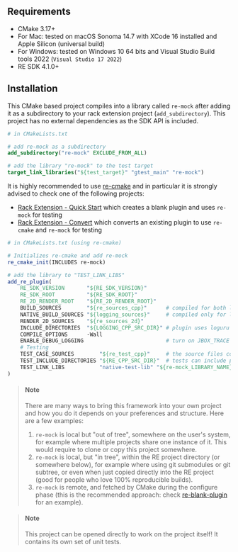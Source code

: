 Requirements
------------

* CMake 3.17+
* For Mac: tested on macOS Sonoma 14.7 with XCode 16 installed and Apple Silicon (universal build)
* For Windows: tested on Windows 10 64 bits and Visual Studio Build tools 2022 (`Visual Studio 17 2022`)
* RE SDK 4.1.0+

Installation
------------

This CMake based project compiles into a library called `re-mock` after adding it as a subdirectory to your rack extension project (`add_subdirectory`). This project has no external dependencies as the SDK API is included.

```cmake
# in CMakeLists.txt

# add re-mock as a subdirectory
add_subdirectory("re-mock" EXCLUDE_FROM_ALL)

# add the library "re-mock" to the test target
target_link_libraries("${test_target}" "gtest_main" "re-mock")
```

It is highly recommended to use [re-cmake](https://github.com/pongasoft/re-cmake) and in particular it is strongly advised to check one of the following projects:

* [Rack Extension - Quick Start](https://pongasoft.com/re-quickstart/index.html) which creates a blank plugin and uses `re-mock` for testing
* [Rack Extension - Convert](https://github.com/pongasoft/re-quickstart/blob/master/docs/convert.md) which converts an existing plugin to use `re-cmake` and `re-mock` for testing


```cmake
# in CMakeLists.txt (using re-cmake)

# Initializes re-cmake and add re-mock
re_cmake_init(INCLUDES re-mock)

# add the library to "TEST_LINK_LIBS"
add_re_plugin(
    RE_SDK_VERSION       "${RE_SDK_VERSION}"
    RE_SDK_ROOT          "${RE_SDK_ROOT}"
    RE_2D_RENDER_ROOT    "${RE_2D_RENDER_ROOT}"
    BUILD_SOURCES        "${re_sources_cpp}"      # compiled for both local and jbox builds
    NATIVE_BUILD_SOURCES "${logging_sources}"     # compiled only for local builds
    RENDER_2D_SOURCES    "${re_sources_2d}"
    INCLUDE_DIRECTORIES  "${LOGGING_CPP_SRC_DIR}" # plugin uses loguru
    COMPILE_OPTIONS      -Wall
    ENABLE_DEBUG_LOGGING                          # turn on JBOX_TRACE and loguru
    # Testing
    TEST_CASE_SOURCES        "${re_test_cpp}"     # the source files containing the test cases
    TEST_INCLUDE_DIRECTORIES "${RE_CPP_SRC_DIR}"  # tests can include plugin classes
    TEST_LINK_LIBS           "native-test-lib" "${re-mock_LIBRARY_NAME}"  # tests can link plugin classes
)
```

> #### Note
> There are many ways to bring this framework into your own project and how you do it depends on your preferences
> and structure. Here are a few examples:
> 1. `re-mock` is local but "out of tree", somewhere on the user's system, for example where multiple projects share one instance of it. This would require to clone or copy this project somewhere.
> 2. `re-mock` is local, but "in tree", within the RE project directory (or somewhere below), for example where using git submodules or git subtree, or even when just copied directly into the RE project (good for people who love 100% reproducible builds).
> 3. `re-mock` is remote, and fetched by CMake during the configure phase (this is the recommended approach: check [re-blank-plugin](https://github.com/pongasoft/re-blank-plugin) for an example).

> #### Note
> This project can be opened directly to work on the project itself! It contains its own set of unit tests.
